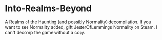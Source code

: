 # Into-Realms-Beyond
A Realms of the Haunting (and possibly Normality) decompilation.
If you want to see Normality added, gift JesterOfLemmings Normality on Steam. I can't decomp the game without a copy.
